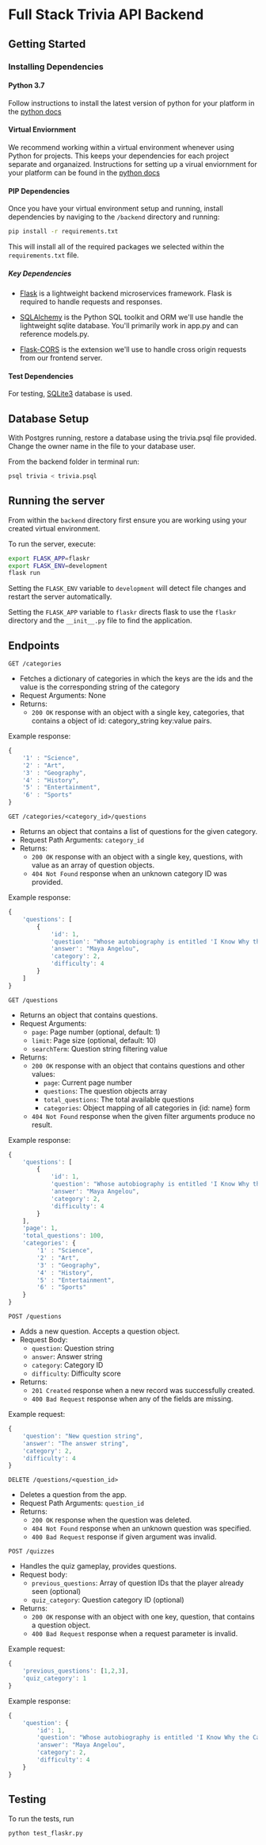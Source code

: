 # Full Stack Trivia API Backend

## Getting Started

### Installing Dependencies

#### Python 3.7

Follow instructions to install the latest version of python for your platform in the [python docs](https://docs.python.org/3/using/unix.html#getting-and-installing-the-latest-version-of-python)

#### Virtual Enviornment

We recommend working within a virtual environment whenever using Python for projects. This keeps your dependencies for each project separate and organaized. Instructions for setting up a virual enviornment for your platform can be found in the [python docs](https://packaging.python.org/guides/installing-using-pip-and-virtual-environments/)

#### PIP Dependencies

Once you have your virtual environment setup and running, install dependencies by naviging to the `/backend` directory and running:

```bash
pip install -r requirements.txt
```

This will install all of the required packages we selected within the `requirements.txt` file.

##### Key Dependencies

- [Flask](http://flask.pocoo.org/)  is a lightweight backend microservices framework. Flask is required to handle requests and responses.

- [SQLAlchemy](https://www.sqlalchemy.org/) is the Python SQL toolkit and ORM we'll use handle the lightweight sqlite database. You'll primarily work in app.py and can reference models.py. 

- [Flask-CORS](https://flask-cors.readthedocs.io/en/latest/#) is the extension we'll use to handle cross origin requests from our frontend server. 

#### Test Dependencies

For testing, [SQLite3](https://sqlite.org/index.html) database is used.

## Database Setup
With Postgres running, restore a database using the trivia.psql file provided. Change the owner name in the file to your database user.

From the backend folder in terminal run:
```bash
psql trivia < trivia.psql
```

## Running the server

From within the `backend` directory first ensure you are working using your created virtual environment.

To run the server, execute:

```bash
export FLASK_APP=flaskr
export FLASK_ENV=development
flask run
```

Setting the `FLASK_ENV` variable to `development` will detect file changes and restart the server automatically.

Setting the `FLASK_APP` variable to `flaskr` directs flask to use the `flaskr` directory and the `__init__.py` file to find the application. 

## Endpoints

`GET /categories`
- Fetches a dictionary of categories in which the keys are the ids and the value is the corresponding string of the category
- Request Arguments: None
- Returns:
  - `200 OK` response with an object with a single key, categories, that contains a object of id: category_string key:value pairs. 

Example response:
```js
{
    '1' : "Science",
    '2' : "Art",
    '3' : "Geography",
    '4' : "History",
    '5' : "Entertainment",
    '6' : "Sports"
}
```

`GET /categories/<category_id>/questions`
- Returns an object that contains a list of questions for the given category.
- Request Path Arguments: `category_id`
- Returns:
  - `200 OK` response with an object with a single key, questions, with value as an array of question objects.
  - `404 Not Found` response when an unknown category ID was provided.

Example response:
```js
{
    'questions': [
        {
            'id': 1,
            'question': "Whose autobiography is entitled 'I Know Why the Caged Bird Sings'?",
            'answer': "Maya Angelou",
            'category': 2,
            'difficulty': 4
        }
    ]
}
```

`GET /questions`
- Returns an object that contains questions.
- Request Arguments:
  - `page`: Page number (optional, default: 1)
  - `limit`: Page size (optional, default: 10)
  - `searchTerm`: Question string filtering value
- Returns:
  - `200 OK` response with an object that contains questions and other values:
    - `page`: Current page number
    - `questions`: The question objects array
    - `total_questions`: The total available questions
    - `categories`: Object mapping of all categories in {id: name} form
  - `404 Not Found` response when the given filter arguments produce no result.

Example response:
```js
{
    'questions': [
        {
            'id': 1,
            'question': "Whose autobiography is entitled 'I Know Why the Caged Bird Sings'?",
            'answer': "Maya Angelou",
            'category': 2,
            'difficulty': 4
        }
    ],
    'page': 1,
    'total_questions': 100,
    'categories': {
        '1' : "Science",
        '2' : "Art",
        '3' : "Geography",
        '4' : "History",
        '5' : "Entertainment",
        '6' : "Sports"
    }
}
```

`POST /questions`
- Adds a new question. Accepts a question object.
- Request Body:
  - `question`: Question string
  - `answer`: Answer string
  - `category`: Category ID
  - `difficulty`: Difficulty score
- Returns:
  - `201 Created` response when a new record was successfully created.
  - `400 Bad Request` response when any of the fields are missing.

Example request:
```js
{
    'question': "New question string",
    'answer': "The answer string",
    'category': 2,
    'difficulty': 4
}
```

`DELETE /questions/<question_id>`
- Deletes a question from the app.
- Request Path Arguments: `question_id`
- Returns:
  - `200 OK` response when the question was deleted.
  - `404 Not Found` response when an unknown question was specified.
  - `400 Bad Request` response if given argument was invalid.

`POST /quizzes`
- Handles the quiz gameplay, provides questions.
- Request body:
  - `previous_questions`: Array of question IDs that the player already seen (optional)
  - `quiz_category`: Question category ID (optional)
- Returns:
  - `200 OK` response with an object with one key, question, that contains a question object.
  - `400 Bad Request` response when a request parameter is invalid.

Example request:
```js
{
    'previous_questions': [1,2,3],
    'quiz_category': 1
}
```

Example response:
```js
{
    'question': {
        'id': 1,
        'question': "Whose autobiography is entitled 'I Know Why the Caged Bird Sings'?",
        'answer': "Maya Angelou",
        'category': 2,
        'difficulty': 4
    }
}
```


## Testing
To run the tests, run
```
python test_flaskr.py
```